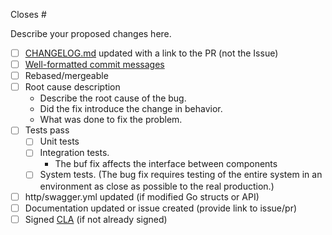 Closes #

Describe your proposed changes here.

<!-- Checkboxes below this note can be erased if not applicable to your Pull Request. -->

- [ ] [CHANGELOG.md](https://github.com/influxdata/influxdb/blob/master/CHANGELOG.md) updated with a link to the PR (not the Issue)
- [ ] [Well-formatted commit messages](https://www.conventionalcommits.org/en/v1.0.0-beta.3/)
- [ ] Rebased/mergeable
- [ ] Root cause description
   * Describe the root cause of the bug. 
   * Did the fix introduce the change in behavior.
   * What was done to fix the problem. 
- [ ] Tests pass
   - [ ] Unit tests
   - [ ] Integration tests. 
      * The buf fix affects the interface between components
   - [ ] System tests. (The bug fix requires testing of the entire system in an environment as close as possible to the real production.)
- [ ] http/swagger.yml updated (if modified Go structs or API)
- [ ] Documentation updated or issue created (provide link to issue/pr)
- [ ] Signed [CLA](https://influxdata.com/community/cla/) (if not already signed)
